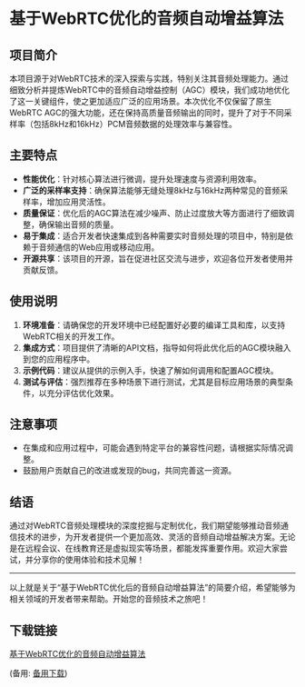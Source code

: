 # 基于WebRTC优化的音频自动增益算法

## 项目简介
本项目源于对WebRTC技术的深入探索与实践，特别关注其音频处理能力。通过细致分析并提炼WebRTC中的音频自动增益控制（AGC）模块，我们成功地优化了这一关键组件，使之更加适应广泛的应用场景。本次优化不仅保留了原生WebRTC AGC的强大功能，还在保持高质量音频输出的同时，提升了对于不同采样率（包括8kHz和16kHz）PCM音频数据的处理效率与兼容性。

## 主要特点
- **性能优化**：针对核心算法进行微调，提升处理速度与资源利用效率。
- **广泛的采样率支持**：确保算法能够无缝处理8kHz与16kHz两种常见的音频采样率，增加应用灵活性。
- **质量保证**：优化后的AGC算法在减少噪声、防止过度放大等方面进行了细致调整，确保输出音频的质量。
- **易于集成**：适合开发者快速集成到各种需要实时音频处理的项目中，特别是依赖于音频通信的Web应用或移动应用。
- **开源共享**：该项目的开源，旨在促进社区交流与进步，欢迎各位开发者使用并贡献反馈。

## 使用说明
1. **环境准备**：请确保您的开发环境中已经配置好必要的编译工具和库，以支持WebRTC相关的开发工作。
2. **集成方式**：项目提供了清晰的API文档，指导如何将此优化后的AGC模块融入到您的应用程序中。
3. **示例代码**：建议从提供的示例入手，快速了解如何调用和配置AGC模块。
4. **测试与评估**：强烈推荐在多种场景下进行测试，尤其是目标应用场景的典型条件，以充分评估优化效果。

## 注意事项
- 在集成和应用过程中，可能会遇到特定平台的兼容性问题，请根据实际情况调整。
- 鼓励用户贡献自己的改进或发现的bug，共同完善这一资源。

## 结语
通过对WebRTC音频处理模块的深度挖掘与定制优化，我们期望能够推动音频通信技术的进步，为开发者提供一个更加高效、灵活的音频自动增益解决方案。无论是在远程会议、在线教育还是虚拟现实等场景，都能发挥重要作用。欢迎大家尝试，并分享你的使用体验和技术见解！

---

以上就是关于“基于WebRTC优化后的音频自动增益算法”的简要介绍，希望能够为相关领域的开发者带来帮助。开始您的音频技术之旅吧！

## 下载链接
[基于WebRTC优化的音频自动增益算法](https://pan.quark.cn/s/ec1548d9a51b) 

(备用: [备用下载](https://pan.baidu.com/s/12ER34F_1oK5OAOHjoszfHg?pwd=1234))
